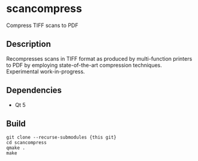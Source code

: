 # scancompress
Compress TIFF scans to PDF

## Description
Recompresses scans in TIFF format as produced by multi-function printers to PDF by employing state-of-the-art
compression techniques. Experimental work-in-progress.

## Dependencies
* Qt 5

## Build

```shell
git clone --recurse-submodules {this git}
cd scancompress
qmake .
make
```
